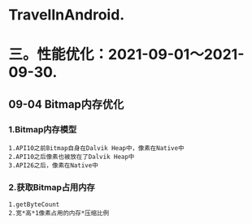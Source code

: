 # TravelInAndroid. 

# 三。性能优化：2021-09-01～2021-09-30.
## 09-04 Bitmap内存优化
### 1.Bitmap内存模型
    1.API10之前Bitmap自身在Dalvik Heap中，像素在Native中
    2.API10之后像素也被放在了Dalvik Heap中
    3.API26之后，像素在Native中
### 2.获取Bitmap占用内存
    1.getByteCount
    2.宽*高*1像素占用的内存*压缩比例